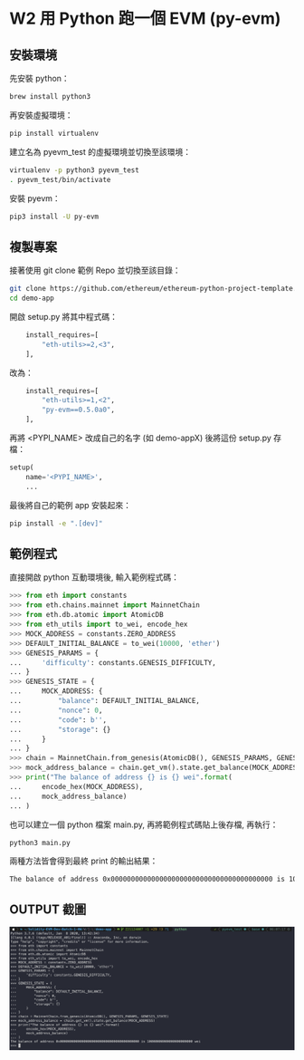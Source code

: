 # W2 用 Python 跑一個 EVM (py-evm) 

## 安裝環境

先安裝 python：
```sh
brew install python3
```

再安裝虛擬環境：
```sh
pip install virtualenv
```
建立名為 pyevm_test 的虛擬環境並切換至該環境：
```sh
virtualenv -p python3 pyevm_test
. pyevm_test/bin/activate
```
安裝 pyevm：
```sh
pip3 install -U py-evm
```

## 複製專案
接著使用 git clone 範例 Repo 並切換至該目錄：
```sh
git clone https://github.com/ethereum/ethereum-python-project-template.git demo-app
cd demo-app
```
開啟 setup.py 將其中程式碼：
```py
    install_requires=[
        "eth-utils>=2,<3",
    ],
```
改為：
```py
    install_requires=[
        "eth-utils>=1,<2",
        "py-evm==0.5.0a0",
    ],
```
再將 <PYPI_NAME> 改成自己的名字 (如 demo-appX) 後將這份 setup.py 存檔：
```py
setup(
    name='<PYPI_NAME>',
    ...
```
最後將自己的範例 app 安裝起來：
```sh
pip install -e ".[dev]"
```

## 範例程式
直接開啟 python 互動環境後, 輸入範例程式碼：
```py
>>> from eth import constants
>>> from eth.chains.mainnet import MainnetChain
>>> from eth.db.atomic import AtomicDB
>>> from eth_utils import to_wei, encode_hex
>>> MOCK_ADDRESS = constants.ZERO_ADDRESS
>>> DEFAULT_INITIAL_BALANCE = to_wei(10000, 'ether')
>>> GENESIS_PARAMS = {
...     'difficulty': constants.GENESIS_DIFFICULTY,
... }
>>> GENESIS_STATE = {
...     MOCK_ADDRESS: {
...         "balance": DEFAULT_INITIAL_BALANCE,
...         "nonce": 0,
...         "code": b'',
...         "storage": {}
...     }
... }
>>> chain = MainnetChain.from_genesis(AtomicDB(), GENESIS_PARAMS, GENESIS_STATE)
>>> mock_address_balance = chain.get_vm().state.get_balance(MOCK_ADDRESS)
>>> print("The balance of address {} is {} wei".format(
...     encode_hex(MOCK_ADDRESS),
...     mock_address_balance)
... )
```
也可以建立一個 python 檔案 main.py, 再將範例程式碼貼上後存檔, 再執行：
```
python3 main.py
```

兩種方法皆會得到最終 print 的輸出結果：
```sh
The balance of address 0x0000000000000000000000000000000000000000 is 10000000000000000000000 wei
```

## OUTPUT 截圖
![](./snapshot01.png)
